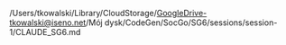 /Users/tkowalski/Library/CloudStorage/GoogleDrive-tkowalski@iseno.net/Mój dysk/CodeGen/SocGo/SG6/sessions/session-1/CLAUDE_SG6.md
